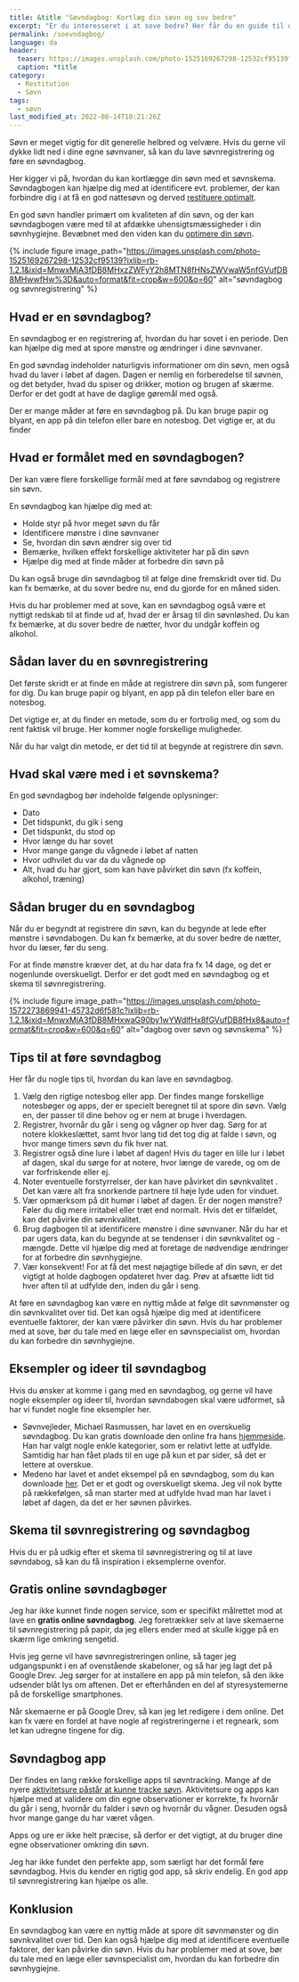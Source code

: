 ```yaml
---
title: &title "Søvndagbog: Kortlæg din søvn og sov bedre"
excerpt: "Er du interesseret i at sove bedre? Her får du en guide til og eksempler på, hvordan du kan lave søvnregistrering og føre en søvndagbog."
permalink: /soevndagbog/
language: da
header:
  teaser: https://images.unsplash.com/photo-1525169267298-12532cf95139?ixlib=rb-1.2.1&ixid=MnwxMjA3fDB8MHxzZWFyY2h8MTN8fHNsZWVwaW5nfGVufDB8MHwwfHw%3D&auto=format&fit=crop&h=300&w=400&q=10
  caption: *title
category:
  - Restitution
  - Søvn
tags:
  - søvn
last_modified_at: 2022-08-14T10:21:26Z
---
```


Søvn er meget vigtig for dit generelle helbred og velvære. Hvis du gerne vil dykke lidt ned i dine egne søvnvaner, så kan du lave søvnregistrering og føre en søvndagbog.

Her kigger vi på, hvordan du kan kortlægge din søvn med et søvnskema. Søvndagbogen kan hjælpe dig med at identificere evt. problemer, der kan forbindre dig i at få en god nattesøvn og derved [restituere optimalt](/restitution/).

En god søvn handler primært om kvaliteten af din søvn, og der kan søvndagbogen være med til at afdække uhensigtsmæssigheder i din søvnhygiejne. Bevæbnet med den viden kan du [optimere din søvn](/soevn-optimering/).

{% include figure image_path="https://images.unsplash.com/photo-1525169267298-12532cf95139?ixlib=rb-1.2.1&ixid=MnwxMjA3fDB8MHxzZWFyY2h8MTN8fHNsZWVwaW5nfGVufDB8MHwwfHw%3D&auto=format&fit=crop&w=600&q=60" alt="søvndagbog og søvnregistrering" %}

## Hvad er en søvndagbog?

En søvndagbog er en registrering af, hvordan du har sovet i en periode. Den kan hjælpe dig med at spore mønstre og ændringer i dine søvnvaner.

En god søvndag indeholder naturligvis informationer om din søvn, men også hvad du laver i løbet af dagen. Dagen er nemlig en forberedelse til søvnen, og det betyder, hvad du spiser og drikker, motion og brugen af skærme. Derfor er det godt at have de daglige gøremål med også.

Der er mange måder at føre en søvndagbog på. Du kan bruge papir og blyant, en app på din telefon eller bare en notesbog. Det vigtige er, at du finder

## Hvad er formålet med en søvndagbogen?

Der kan være flere forskellige formål med at føre søvndabog og registrere sin søvn.

En søvndagbog kan hjælpe dig med at:

* Holde styr på hvor meget søvn du får
* Identificere mønstre i dine søvnvaner
* Se, hvordan din søvn ændrer sig over tid
* Bemærke, hvilken effekt forskellige aktiviteter har på din søvn
* Hjælpe dig med at finde måder at forbedre din søvn på

Du kan også bruge din søvndagbog til at følge dine fremskridt over tid. Du kan fx bemærke, at du sover bedre nu, end du gjorde for en måned siden.

Hvis du har problemer med at sove, kan en søvndagbog også være et nyttigt redskab til at finde ud af, hvad der er årsag til din søvnløshed. Du kan fx bemærke, at  du sover bedre de nætter, hvor du undgår koffein og alkohol.

## Sådan laver du en søvnregistrering

Det første skridt er at finde en måde at registrere din søvn på, som fungerer for dig. Du kan bruge papir og blyant, en app på din telefon eller bare en notesbog.

Det vigtige er, at du finder en metode, som du er fortrolig med, og som du rent faktisk vil bruge. Her kommer nogle forskellige muligheder.

Når du  har valgt din metode, er det tid til at begynde at registrere din søvn.

## Hvad skal være med i et søvnskema?

En god søvndagbog bør indeholde følgende oplysninger:

* Dato
* Det tidspunkt, du gik i seng
* Det tidspunkt, du stod op
* Hvor længe du har sovet
* Hvor mange gange du vågnede i løbet af natten
* Hvor udhvilet du var da du vågnede op
* Alt, hvad du har gjort, som kan have påvirket din søvn (fx koffein, alkohol, træning)

## Sådan bruger du en søvndagbog

Når du er begyndt at registrere din søvn, kan du begynde at lede efter mønstre i søvndabogen. Du kan fx bemærke, at du sover bedre de nætter, hvor du læser, før du  seng.

For at finde mønstre kræver det, at du har data fra fx 14 dage, og det er nogenlunde overskueligt. Derfor er det godt med en søvndagbog og et skema til søvnregistrering.

{% include figure image_path="https://images.unsplash.com/photo-1572273869941-45732d6f581c?ixlib=rb-1.2.1&ixid=MnwxMjA3fDB8MHxwaG90by1wYWdlfHx8fGVufDB8fHx8&auto=format&fit=crop&w=600&q=60" alt="dagbog over søvn og søvnskema" %}

## Tips til at føre søvndagbog

Her får du nogle tips til, hvordan du kan lave en søvndagbog.

1. Vælg den rigtige notesbog eller app. Der findes mange forskellige notesbøger og apps, der er specielt beregnet til at spore din søvn. Vælg en, der passer til dine behov og er nem at bruge i hverdagen.
2. Registrer, hvornår du går i seng og vågner op hver dag. Sørg for at notere klokkeslættet, samt hvor lang tid det tog dig at falde i søvn, og hvor mange timers søvn du fik hver nat.
3. Registrer også dine lure i løbet af dagen! Hvis du tager en lille lur i løbet af dagen, skal du sørge for at notere, hvor længe de varede, og om de var forfriskende eller ej.
4. Noter eventuelle forstyrrelser, der kan have påvirket din søvnkvalitet . Det kan være alt fra snorkende partnere til høje lyde uden for vinduet.
5. Vær opmærksom på dit humør i løbet af dagen. Er der nogen mønstre? Føler du dig mere irritabel eller træt end normalt. Hvis det er tilfældet, kan det påvirke din søvnkvalitet.
6. Brug dagbogen til at identificere mønstre i dine søvnvaner. Når du har et par ugers data, kan du begynde at se tendenser i din søvnkvalitet og -mængde. Dette vil hjælpe dig med at foretage de nødvendige ændringer for at forbedre din søvnhygiejne.
7. Vær konsekvent! For at få det mest nøjagtige billede af din søvn, er det vigtigt at holde dagbogen opdateret hver dag. Prøv at afsætte lidt tid hver aften til at udfylde den, inden du går i seng.

At føre en søvndagbog kan være en nyttig måde at følge dit søvnmønster og din søvnkvalitet over tid. Det kan også hjælpe dig med at identificere eventuelle faktorer, der kan være påvirker din søvn. Hvis du har problemer med at sove, bør du tale med en læge eller en søvnspecialist om, hvordan du kan forbedre din søvnhygiejne.

## Eksempler og ideer til søvndagbog

Hvis du ønsker at komme i gang med en søvndagbog, og gerne vil have nogle eksempler og ideer til, hvordan søvndabogen skal være udformet, så har vi fundet nogle fine eksempler her.

- Søvnvejleder, Michael Rasmussen, har lavet en en overskuelig søvndagbog. Du kan gratis downloade den online fra hans [hjemmeside](https://www.mikael-rasmussen.dk/wp-content/uploads/2017/05/S%C3%B8vndagbog-1.doc). Han har valgt nogle enkle kategorier, som er relativt lette at udfylde. Samtidig har han fået plads til en uge på kun et par sider, så det er lettere at overskue.
- Medeno har lavet et andet eksempel på en søvndagbog, som du kan downloade [her](https://medeno.dk/wp-content/uploads/S%C3%B8vndagbog.pdf). Det er et godt og overskueligt skema. Jeg vil nok bytte på rækkefølgen, så man starter med at udfylde hvad man har lavet i løbet af dagen, da det er her søvnen påvirkes.

## Skema til søvnregistrering og søvndagbog

Hvis du er på udkig efter et skema til søvnregistrering og til at lave søvndabog, så kan du få inspiration i eksemplerne ovenfor.

## Gratis online søvndagbøger

Jeg har ikke kunnet finde nogen service, som er specifikt målrettet mod at lave en **gratis online søvndagbog**. Jeg foretrækker selv at lave skemaerne til søvnregistrering på papir, da jeg ellers ender med at skulle kigge på en skærm lige omkring sengetid.

Hvis jeg gerne vil have søvnregistreringen online, så tager jeg udgangspunkt i en af ovenstående skabeloner, og så har jeg lagt det på Google Drev. Jeg sørger for at installere en app på min telefon, så den ikke udsender blåt lys om aftenen. Det er efterhånden en del af styresystemerne på de forskellige smartphones.

Når skemaerne er på Google Drev, så kan jeg let redigere i dem online. Det kan fx være en fordel at have nogle af registreringerne i et regneark, som let kan udregne tingene for dig.

## Søvndagbog app

Der findes en lang række forskellige apps til søvntracking. Mange af de nyere [aktivitetsure påstår at kunne tracke søvn](/soevn-tracking/). Aktivitetsure og apps kan hjælpe med at validere om din egne observationer er korrekte, fx hvornår du går i seng, hvornår du falder i søvn og hvornår du vågner. Desuden også hvor mange gange du har været vågen.

Apps og ure er ikke helt præcise, så derfor er det vigtigt, at du bruger dine egne observationer omkring din søvn.

Jeg har ikke fundet den perfekte app, som særligt har det formål føre søvndagbog. Hvis du kender en rigtig god app, så skriv endelig. En god app til søvnregistrering kan hjælpe os alle.

## Konklusion

En søvndagbog kan være en nyttig måde at spore dit søvnmønster og din søvnkvalitet over tid. Den kan også hjælpe dig med at identificere eventuelle faktorer, der kan påvirke din søvn. Hvis du har problemer med at sove, bør du tale med en læge eller søvnspecialist om, hvordan du kan forbedre din søvnhygiejne.
